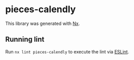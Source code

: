# pieces-calendly

This library was generated with [Nx](https://nx.dev).

## Running lint

Run `nx lint pieces-calendly` to execute the lint via [ESLint](https://eslint.org/).
